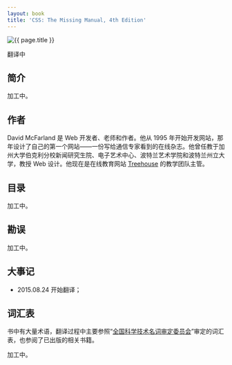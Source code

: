 ```yaml
---
layout: book
title: 'CSS: The Missing Manual, 4th Edition'
---
```


<aside class="purchase">
    <p><img class="border" src="{{ site.baseurl }}/assets/images/covers/css-manual-4th.jpg" title="{{ page.title }}" /></p>
    <p class="unpublish">翻译中</p>
</aside>

## 简介

加工中。

## 作者

David McFarland 是 Web 开发者、老师和作者。他从 1995 年开始开发网站，那年设计了自己的第一个网站——一份写给通信专家看到的在线杂志。他曾任教于加州大学伯克利分校新闻研究生院、电子艺术中心、波特兰艺术学院和波特兰州立大学，教授 Web 设计。他现在是在线教育网站 [Treehouse](http://teamtreehouse.com) 的教学团队主管。

## 目录

加工中。

## 勘误

加工中。

## 大事记

- 2015.08.24 开始翻译；

## 词汇表

书中有大量术语，翻译过程中主要参照“[全国科学技术名词审定委员会](http://www.term.gov.cn/)”审定的词汇表，也参阅了已出版的相关书籍。

加工中。
